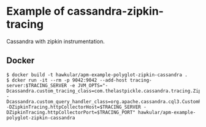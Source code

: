 # Example of cassandra-zipkin-tracing

Cassandra with zipkin instrumentation.

## Docker
```shell
$ docker build -t hawkular/apm-example-polyglot-zipkin-cassandra .
$ dcker run -it --rm -p 9042:9042 --add-host tracing-server:$TRACING_SERVER -e JVM_OPTS="-Dcassandra.custom_tracing_class=com.thelastpickle.cassandra.tracing.ZipkinTracing -Dcassandra.custom_query_handler_class=org.apache.cassandra.cql3.CustomPayloadMirroringQueryHandler -DZipkinTracing.httpCollectorHost=$TRACING_SERVER -DZipkinTracing.httpCollectorPort=$TRACING_PORT" hawkular/apm-example-polyglot-zipkin-cassandra
```
